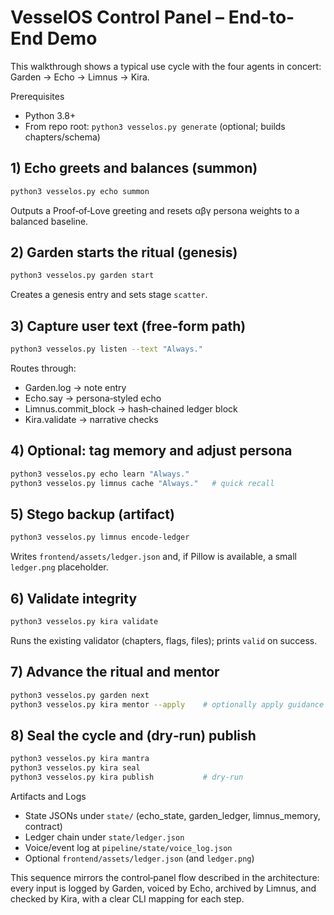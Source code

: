 # VesselOS Control Panel – End-to-End Demo

This walkthrough shows a typical use cycle with the four agents in concert: Garden → Echo → Limnus → Kira.

Prerequisites
- Python 3.8+
- From repo root: `python3 vesselos.py generate` (optional; builds chapters/schema)

## 1) Echo greets and balances (summon)

```bash
python3 vesselos.py echo summon
```
Outputs a Proof‑of‑Love greeting and resets αβγ persona weights to a balanced baseline.

## 2) Garden starts the ritual (genesis)

```bash
python3 vesselos.py garden start
```
Creates a genesis entry and sets stage `scatter`.

## 3) Capture user text (free‑form path)

```bash
python3 vesselos.py listen --text "Always."
```
Routes through:
- Garden.log → note entry
- Echo.say → persona‑styled echo
- Limnus.commit_block → hash‑chained ledger block
- Kira.validate → narrative checks

## 4) Optional: tag memory and adjust persona

```bash
python3 vesselos.py echo learn "Always."
python3 vesselos.py limnus cache "Always."   # quick recall
```

## 5) Stego backup (artifact)

```bash
python3 vesselos.py limnus encode-ledger
```
Writes `frontend/assets/ledger.json` and, if Pillow is available, a small `ledger.png` placeholder.

## 6) Validate integrity

```bash
python3 vesselos.py kira validate
```
Runs the existing validator (chapters, flags, files); prints `valid` on success.

## 7) Advance the ritual and mentor

```bash
python3 vesselos.py garden next
python3 vesselos.py kira mentor --apply    # optionally apply guidance
```

## 8) Seal the cycle and (dry‑run) publish

```bash
python3 vesselos.py kira mantra
python3 vesselos.py kira seal
python3 vesselos.py kira publish           # dry‑run
```

Artifacts and Logs
- State JSONs under `state/` (echo_state, garden_ledger, limnus_memory, contract)
- Ledger chain under `state/ledger.json`
- Voice/event log at `pipeline/state/voice_log.json`
- Optional `frontend/assets/ledger.json` (and `ledger.png`)

This sequence mirrors the control‑panel flow described in the architecture: every input is logged by Garden, voiced by Echo, archived by Limnus, and checked by Kira, with a clear CLI mapping for each step.

